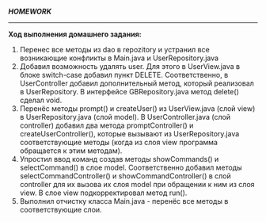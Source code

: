 ***HOMEWORK***
___
**Ход выполнения домашнего задания:**

1. Перенес все методы из dao в repozitory и устранил все возникающие конфликты в Main.java и UserRepository.java
2. Добавил возможность удалять user. Для этого в UserView.java в блоке switch-case добавил пункт DELETE. Соответственно, в UserController добавил дополнительный метод, который реализовал в UserRepository. В интерфейсе GBRepository.java метод delete() сделал void.
3. Перенёс методы prompt() и createUser() из UserView.java (слой view) в UserRepository.java (слой model). В UserController.java (слой controller) добавил два метода promptController() и createUserController(), которые вызывают из UserRepository.java соответствующие методы (когда из слоя view программа обращается к этим методам).
4. Упростил ввод команд создав методы showCommands() и selectCommand() в слое model. Соответственно добавил методы selectCommandController() и showCommandController() в слой controller для их вызова их слоя model при обращении к ним из слоя view. В слое view подкорректировал метод run().
5. Выполнил отчистку класса Main.java - перенёс все методы в соответствующие слои.